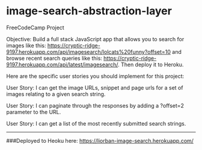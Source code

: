 # image-search-abstraction-layer

FreeCodeCamp Project

Objective: Build a full stack JavaScript app that allows you to search for images like this: https://cryptic-ridge-9197.herokuapp.com/api/imagesearch/lolcats%20funny?offset=10 and browse recent search queries like this: https://cryptic-ridge-9197.herokuapp.com/api/latest/imagesearch/. Then deploy it to Heroku.

Here are the specific user stories you should implement for this project:

User Story: I can get the image URLs, snippet and page urls for a set of images relating to a given search string.

User Story: I can paginate through the responses by adding a ?offset=2 parameter to the URL.

User Story: I can get a list of the most recently submitted search strings.

-----
###Deployed to Heoku here: https://liorban-image-search.herokuapp.com/

